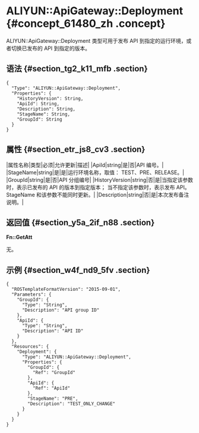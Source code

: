 # ALIYUN::ApiGateway::Deployment {#concept_61480_zh .concept}

ALIYUN::ApiGateway::Deployment 类型可用于发布 API 到指定的运行环境，或者切换已发布的 API 到指定的版本。

## 语法 {#section_tg2_k11_mfb .section}

``` {#codeblock_efu_1eq_p6u .language-json}
{
  "Type": "ALIYUN::ApiGateway::Deployment",
  "Properties": {
    "HistoryVersion": String,
    "ApiId": String,
    "Description": String,
    "StageName": String,
    "GroupId": String
  }
}
```

## 属性 {#section_etr_js8_cv3 .section}

|属性名称|类型|必须|允许更新|描述|
|ApiId|string|是|否|API 编号。|
|StageName|string|是|是|运行环境名称，取值： TEST、PRE、RELEASE。|
|GroupId|string|是|否|API 分组编号|
|HistoryVersion|string|否|是|当指定该参数时，表示已发布的 API 的版本到指定版本； 当不指定该参数时，表示发布 API。StageName 和该参数不能同时更新。|
|Description|string|否|是|本次发布备注说明。|

## 返回值 {#section_y5a_2if_n88 .section}

**Fn::GetAtt**

无。

## 示例 {#section_w4f_nd9_5fv .section}

``` {#codeblock_efu_1eq_p6u .language-json}
{
  "ROSTemplateFormatVersion": "2015-09-01",
  "Parameters": {
    "GroupId": {
      "Type": "String",
      "Description": "API group ID"
    },
    "ApiId": {
      "Type": "String",
      "Description": "API ID"
    }
  },
  "Resources": {
    "Deployment": {
      "Type": "ALIYUN::ApiGateway::Deployment",
      "Properties": {
        "GroupId": {
          "Ref": "GroupId"
        },
        "ApiId": {
          "Ref": "ApiId"
        },
        "StageName": "PRE",
        "Description": "TEST_ONLY_CHANGE"
      }
    }
  }
}
```

